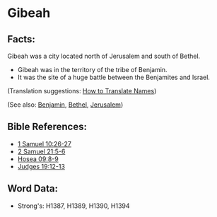 # Gibeah #

## Facts: ##

Gibeah was a city located north of Jerusalem and south of Bethel.

* Gibeah was in the territory of the tribe of Benjamin.
* It was the site of a huge battle between the Benjamites and Israel.

(Translation suggestions: [How to Translate Names](rc://en/ta/man/translate/translate-names))

(See also: [Benjamin](../names/benjamin.md), [Bethel](../names/bethel.md), [Jerusalem](../names/jerusalem.md))

## Bible References: ##

* [1 Samuel 10:26-27](rc://en/tn/help/1sa/10/26)
* [2 Samuel 21:5-6](rc://en/tn/help/2sa/21/05)
* [Hosea 09:8-9](rc://en/tn/help/hos/09/08)
* [Judges 19:12-13](rc://en/tn/help/jdg/19/12)

## Word Data: ##

* Strong's: H1387, H1389, H1390, H1394
